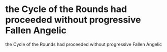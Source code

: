 # the Cycle of the Rounds had proceeded without progressive Fallen Angelic

the Cycle of the Rounds had proceeded without progressive Fallen Angelic